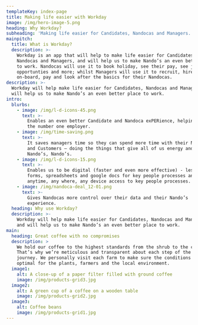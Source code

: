 ```yaml
---
templateKey: index-page
title: Making life easier with Workday
image: /img/hero-image-5.png
heading: Why Workday?
subheading: 'Making life easier for Candidates, Nandocas and Managers.'
mainpitch:
  title: What is Workday?
  description: >-
    Workday is an app that will help to make life easier for Candidates,
    Nandocas and Managers, and will help us to make Nando’s an even better place
    to work. Nandocas will use it to book holiday, see their pay, see job
    opportunties and more; whilst Managers will use it to recruit, hire,
    on-board, pay and look after the basics for their Nandocas.
description: >-
  Workday will help make life easier for Candidates, Nandocas and Managers; and
  will help us to make Nando’s an even better place to work.
intro:
  blurbs:
    - image: /img/l-d-icons-45.png
      text: >-
        Enables an even better Candidate and Nandoca exPERience, helping us be
        the number one employer. 
    - image: /img/time-saving.png
      text: >-
        It saves managers time so they can spend more time with their Nandocas
        and Customers – doing the things that give all of us energy and make
        Nando’s, Nando’s.
    - image: /img/l-d-icons-15.png
      text: >-
        Enables us to be digital (faster and even more effective) - less paper
        forms, spreadsheets and google docs for key people processes and
        anytime, any where, any device access to key people processes.
    - image: /img/nandoca-deal_12-01.png
      text: >-
        Gives Nandocas more control over their data and their Nando’s
        experience.
  heading: Why use Workday?
  description: >-
    Workday will help make life easier for Candidates, Nandocas and Managers;
    and will help us to make Nando’s an even better place to work.
main:
  heading: Great coffee with no compromises
  description: >
    We hold our coffee to the highest standards from the shrub to the cup.
    That’s why we’re meticulous and transparent about each step of the coffee’s
    journey. We personally visit each farm to make sure the conditions are
    optimal for the plants, farmers and the local environment.
  image1:
    alt: A close-up of a paper filter filled with ground coffee
    image: /img/products-grid3.jpg
  image2:
    alt: A green cup of a coffee on a wooden table
    image: /img/products-grid2.jpg
  image3:
    alt: Coffee beans
    image: /img/products-grid1.jpg
---
```


